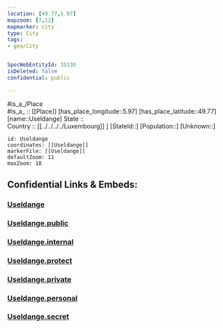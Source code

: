 ```yaml
---
location: [49.77,5.97] 
mapzoom: [7,12] 
mapmarker: city 
type: City
tags:
- geo/City


SpocWebEntityId: 35130
isDeleted: false
confidential: public

---
```

#is_a_/Place  
#is_a_ :: [[Place]] 
[has_place_longitude::5.97] 
[has_place_latitude::49.77] 
[name::Useldange] 
State ::  
Country :: [[../../../../Luxembourg]] ] 
[StateId::] 
[Population::] 
[Unknown::] 


```leaflet
id: Useldange
coordinates: [[Useldange]] 
markerFile: [[Useldange]] 
defaultZoom: 11 
maxZoom: 18
```


## Confidential Links & Embeds: 

### [Useldange](/_Standards/Earth/Continent/Europe/Europe~West/Luxembourg/Districts~Luxembourg/Diekirch/City/Useldange.md) 

### [Useldange.public](/_public/Earth/Continent/Europe/Europe~West/Luxembourg/Districts~Luxembourg/Diekirch/City/Useldange.public.md) 

### [Useldange.internal](/_internal/Earth/Continent/Europe/Europe~West/Luxembourg/Districts~Luxembourg/Diekirch/City/Useldange.internal.md) 

### [Useldange.protect](/_protect/Earth/Continent/Europe/Europe~West/Luxembourg/Districts~Luxembourg/Diekirch/City/Useldange.protect.md) 

### [Useldange.private](/_private/Earth/Continent/Europe/Europe~West/Luxembourg/Districts~Luxembourg/Diekirch/City/Useldange.private.md) 

### [Useldange.personal](/_personal/Earth/Continent/Europe/Europe~West/Luxembourg/Districts~Luxembourg/Diekirch/City/Useldange.personal.md) 

### [Useldange.secret](/_secret/Earth/Continent/Europe/Europe~West/Luxembourg/Districts~Luxembourg/Diekirch/City/Useldange.secret.md)

